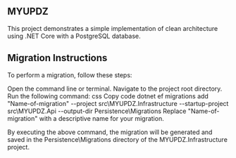 <h2>MYUPDZ</h2>

This project demonstrates a simple implementation of clean architecture using .NET Core with a PostgreSQL database.

<h2>Migration Instructions</h2>

To perform a migration, follow these steps:

Open the command line or terminal.
Navigate to the project root directory.
Run the following command:
css
Copy code
dotnet ef migrations add "Name-of-migration" --project src\MYUPDZ.Infrastructure --startup-project src\MYUPDZ.Api --output-dir Persistence\Migrations
Replace "Name-of-migration" with a descriptive name for your migration.

By executing the above command, the migration will be generated and saved in the Persistence\Migrations directory of the MYUPDZ.Infrastructure project.


